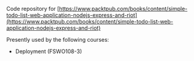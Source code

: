 Code repository for [https://www.packtpub.com/books/content/simple-todo-list-web-application-nodejs-express-and-riot](https://www.packtpub.com/books/content/simple-todo-list-web-application-nodejs-express-and-riot)

Presently used by the following courses:
  - Deployment (FSWO108-3)
